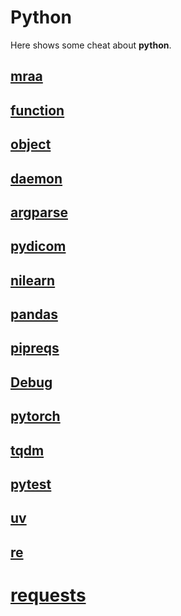 # Python

Here shows some cheat about **python**.

## [mraa](mraa.md)

## [function](function.md)

## [object](object.md)

## [daemon](daemon.md)

## [argparse](argparse.md)

## [pydicom](pydicom.md)

## [nilearn](nilearn.md)

## [pandas](pandas.md)

## [pipreqs](pipreqs.md)

## [Debug](Debug.md)

## [pytorch](pytorch.md)

## [tqdm](tqdm.md)

## [pytest](pytest.md)

## [uv](uv.md)

## [re](re.md)

# [requests](requests.md)
